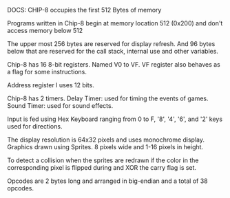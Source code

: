 DOCS:
CHIP-8 occupies the first 512 Bytes of memory

Programs written in Chip-8 begin at memory location 512 (0x200) and don't access memory below 512

The upper most 256 bytes are reserved for display refresh.
And 96 bytes below that are reserved for the call stack, internal use and other variables.

Chip-8 has 16 8-bit registers. Named V0 to VF.
VF register also behaves as a flag for some instructions.

Address register I uses 12 bits.

Chip-8 has 2 timers.
Delay Timer: used for timing the events of games.
Sound Timer: used for sound effects.

Input is fed using Hex Keyboard ranging from 0 to F,
'8', '4', '6', and '2' keys used for directions.

The display resolution is 64x32 pixels and uses monochrome display.
Graphics drawn using Sprites.
8 pixels wide and 1-16 pixels in height.

To detect a collision when the sprites are redrawn if the color in the corresponding pixel is flipped during and XOR the carry flag is set.

Opcodes are 2 bytes long and arranged in big-endian and a total of 38 opcodes.
